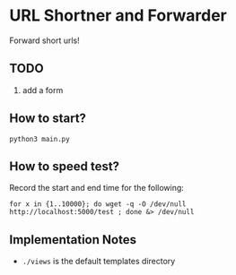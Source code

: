 URL Shortner and Forwarder
===============

Forward short urls!

TODO
-------
1. add a form

How to start?
-----------------

    python3 main.py

How to speed test?
-----------------
Record the start and end time for the following:

    for x in {1..10000}; do wget -q -O /dev/null http://localhost:5000/test ; done &> /dev/null 

Implementation Notes
----------------------
* `./views` is the default templates directory
